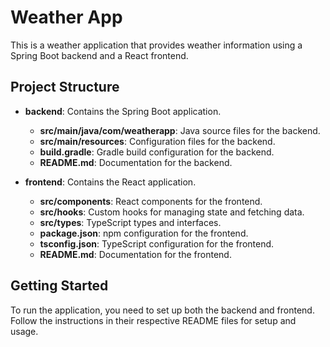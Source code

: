 # Weather App

This is a weather application that provides weather information using a Spring Boot backend and a React frontend.

## Project Structure

- **backend**: Contains the Spring Boot application.
  - **src/main/java/com/weatherapp**: Java source files for the backend.
  - **src/main/resources**: Configuration files for the backend.
  - **build.gradle**: Gradle build configuration for the backend.
  - **README.md**: Documentation for the backend.

- **frontend**: Contains the React application.
  - **src/components**: React components for the frontend.
  - **src/hooks**: Custom hooks for managing state and fetching data.
  - **src/types**: TypeScript types and interfaces.
  - **package.json**: npm configuration for the frontend.
  - **tsconfig.json**: TypeScript configuration for the frontend.
  - **README.md**: Documentation for the frontend.

## Getting Started

To run the application, you need to set up both the backend and frontend. Follow the instructions in their respective README files for setup and usage.